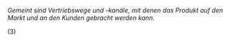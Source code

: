 *Gemeint sind Vertriebswege und -kanäle, mit denen das Produkt auf den Markt und an den Kunden gebracht werden kann.*

(3)
